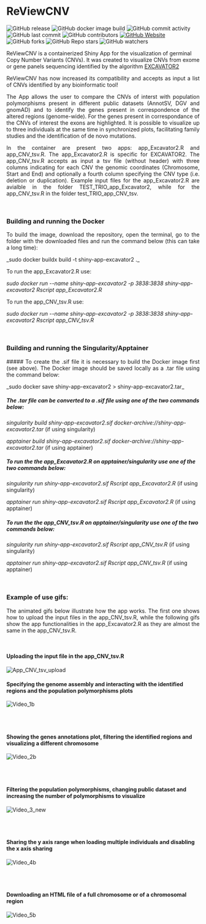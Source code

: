 # ReViewCNV

![GitHub release](https://img.shields.io/github/release/ctglab/ReViewCNV.svg)
![GitHub docker image build](https://github.com/ctglab/ReViewCNV/actions/workflows/docker-image.yml/badge.svg)
![GitHub commit activity](https://img.shields.io/github/commit-activity/m/ctglab/ReViewCNV) 
![GitHub last commit](https://img.shields.io/github/last-commit/ctglab/ReViewCNV)
![GitHub contributors](https://img.shields.io/github/contributors/ctglab/ReViewCNV)
[![GitHub Website](https://img.shields.io/website-up-down-green-red/http/monip.org.svg)](https://ctglab.github.io/)
![GitHub forks](https://img.shields.io/github/forks/ctglab/ReViewCNV)
![GitHub Repo stars](https://img.shields.io/github/stars/ctglab/ReViewCNV)
![GitHub watchers](https://img.shields.io/github/watchers/ctglab/ReViewCNV.svg)


ReViewCNV is a containerized Shiny App for the visualization of germinal Copy Number Variants (CNVs). It was created to visualize CNVs from exome or gene panels sequencing identified by the algorithm [EXCAVATOR2](https://pubmed.ncbi.nlm.nih.gov/27507884/)

<p align="justify">
ReViewCNV has now increased its compatibility and accepts as input a list of CNVs identified by any bioinformatic tool!
</p>
<p align="justify">
The App allows the user to compare the  CNVs of interst with population polymorphisms present in different public datasets (AnnotSV, DGV and gnomAD) and to identify the genes present in correspondence of the altered regions (genome-wide). For the genes present in correspondance of the CNVs of interest the exons are highlighted. It is possible to visualize up to three individuals at the same time in synchronized plots, facilitating family studies and the identification of de novo mutations.
</p>
<p align="justify">
In the container are present two apps: app_Excavator2.R and app_CNV_tsv.R. The app_Excavator2.R is specific for EXCAVATOR2. The app_CNV_tsv.R accepts as input a tsv file (without header) with three columns indicating for each CNV the genomic coordinates (Chromosome, Start and End) and optionally a fourth column specifying the CNV type (i.e. deletion or duplication). Example input files for the app_Excavator2.R are avialble in the folder TEST_TRIO_app_Excavator2, while for the app_CNV_tsv.R in the folder test_TRIO_app_CNV_tsv.
</p>


<br/>


### Building and running the Docker

<p align="justify">
To build the image, download the repository, open the terminal, go to the folder with the downloaded files and run the command below (this can take a long time):
</p>
_sudo docker buildx build  -t shiny-app-excavator2 ._

To run the app_Excavator2.R use:

_sudo docker run --name shiny-app-excavator2  -p 3838:3838 shiny-app-excavator2 Rscript app_Excavator2.R_

To run the app_CNV_tsv.R use:

_sudo docker run --name shiny-app-excavator2  -p 3838:3838 shiny-app-excavator2 Rscript app_CNV_tsv.R_

<br/>

### Building and running the Singularity/Apptainer

<p align="justify"> ##### To create the .sif file it is necessary to build the Docker image first (see above). The Docker image should be saved locally as a .tar file using the command below:
</p>
_sudo docker save shiny-app-excavator2 > shiny-app-excavator2.tar_ 

##### The .tar file  can be converted to a .sif file using one of the two commands below:

_singularity build shiny-app-excavator2.sif docker-archive://shiny-app-excavator2.tar_ (if using singularity)

_apptainer build shiny-app-excavator2.sif docker-archive://shiny-app-excavator2.tar_ (if using apptainer)

##### To run the the app_Excavator2.R on apptainer/singularity use one of the two commands below:

_singularity run  shiny-app-excavator2.sif  Rscript app_Excavator2.R_ (if using singularity)

_apptainer run  shiny-app-excavator2.sif  Rscript app_Excavator2.R_ (if using apptainer)

##### To run the the app_CNV_tsv.R on apptainer/singularity use one of the two commands below:

_singularity run  shiny-app-excavator2.sif  Rscript app_CNV_tsv.R_ (if using singularity)

_apptainer run  shiny-app-excavator2.sif  Rscript app_CNV_tsv.R_ (if using apptainer)

<br/>

### Example of use gifs:
<p align="justify">
The animated gifs below illustrate how the app works. The first one shows how to upload the input files in the app_CNV_tsv.R, while the following gifs show the app functionalities in the app_Excavator2.R as they are almost the same in the app_CNV_tsv.R.
</p>

<br/>

#### Uploading the input file in the app_CNV_tsv.R 

![App_CNV_tsv_upload](https://github.com/user-attachments/assets/24f2792b-4e30-4719-b60a-b6335c7b877e)


#### Specifying the genome assembly and interacting with the identified regions and the population polymorphisms plots

![Video_1b](https://github.com/ctglab/ReViewCNV/assets/110105172/c31a6bb3-48df-4e0e-b212-3031c3cdb5ba)


<br/><br/>


#### Showing the genes annotations plot, filtering the identified regions and visualizing a different chromosome



![Video_2b](https://github.com/ctglab/ReViewCNV/assets/110105172/98089ba5-6874-4bdc-b3bb-e03b87772c01)


<br/><br/>

#### Filtering the population polymorphisms, changing public dataset and increasing the number of polymorphisms to visualize


![Video_3_new](https://github.com/ctglab/ReViewCNV/assets/110105172/f30854f3-f0a2-4097-904d-dd2af12d54a1)


<br/><br/>

#### Sharing the y axis range when loading multiple individuals and disabling the x axis sharing
![Video_4b](https://github.com/ctglab/ReViewCNV/assets/110105172/f1bac7ba-adcd-443c-8332-5189edf1b982)



<br/><br/>

#### Downloading an HTML file of a full chromosome or of a chromosomal region

![Video_5b](https://github.com/ctglab/ReViewCNV/assets/110105172/dbffa3da-a028-4970-a4e8-e377d57541f4)

